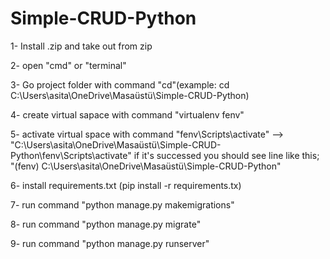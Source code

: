 # Simple-CRUD-Python
1- Install .zip and take out from zip

2- open "cmd" or "terminal" 

3- Go project folder with command "cd"(example:   cd  C:\Users\asita\OneDrive\Masaüstü\Simple-CRUD-Python)

4- create virtual sapace with command "virtualenv fenv" 

5- activate virtual space with command "fenv\Scripts\activate" -->  "C:\Users\asita\OneDrive\Masaüstü\Simple-CRUD-Python\fenv\Scripts\activate" if it's successed you should see line like this; "(fenv) C:\Users\asita\OneDrive\Masaüstü\Simple-CRUD-Python"

6- install requirements.txt (pip install -r requirements.tx)

7- run command "python manage.py makemigrations"

8- run command "python manage.py migrate"

9- run command "python manage.py runserver"
